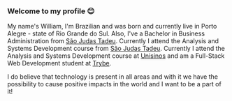 
### Welcome to my profile :blush:

My name's William, I'm Brazilian and was born and currently live in Porto Alegre - state of Rio Grande do Sul. Also, I've a Bachelor in Business Administration
      from <a target="_blank" href="http://www.saojudastadeu.edu.br/faculdade/">São Judas Tadeu</a>. Currently I attend the Analysis and Systems Development course
      from <a href="http://www.saojudastadeu.edu.br/faculdade/">São Judas Tadeu</a>. Currently I attend the Analysis and Systems Development course
      at <a target="_blank" href="http://www.unisinos.br/">Unisinos</a> and am a Full-Stack Web Development student at <a target="_blank" href="https://www.betrybe.com/">Trybe</a>.

I do believe that technology is present in all areas and with it we have the possibility to cause positive impacts in the world and I want to be a part of it!
